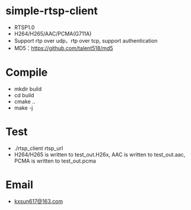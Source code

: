# simple-rtsp-client
* RTSP1.0
* H264/H265/AAC/PCMA(G711A)
* Support rtp over udp、rtp over tcp, support authentication
* MD5：https://github.com/talent518/md5

# Compile
* mkdir build
* cd build
* cmake ..
* make -j

# Test
* ./rtsp_client rtsp_url
* H264/H265 is written to test_out.H26x, AAC is written to test_out.aac, PCMA is written to test_out.pcma

# Email
* kxsun617@163.com
